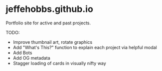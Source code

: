 # jeffehobbs.github.io
Portfolio site for active and past projects.

TODO: 

* Improve thumbnail art, rotate graphics
* Add "What's This?" function to explain each project via helpful modal
* Add Bots
* Add OG metadata
* Stagger loading of cards in visually nifty way

